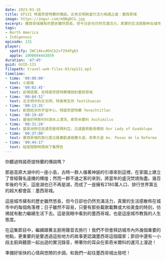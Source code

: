 ```yaml
---
date: 2023-03-16
title: EP131 特諾奇提特蘭的傳説，古老文明與當代活力相遇之處：墨西哥城
image: https://imgur.com/mQBgDCG.jpg
excerpt: 墨西哥城擁有的歷史雖然悠長，但今日卻也仍然充滿活力，真實的生活感散佈在城市中的每個角落裡。在這集節目中，我們不但會拜訪城市內外幾個地點，更重要的是更認識墨西哥這個國家；節目中還有一小段出遊的實況錄音，帶著你的耳朵在索奇米爾科的運河上漫遊！
tags:
- North America
- Indigenous
episode: 131
player:
  spotify: 2WC1Akvd6hCb2vfZ94PgA3
  apple: 1000604443859
duration: '47:45'
guid: GUID-131
filepath: travel-wok-files-03/ep131.mp3
timeline:
- time: '00:00:00'
  text: 小劇場
- time: '00:02:45'
  text: 前情提要，從特諾奇提特蘭傳說到墨西哥城
- time: '00:04:52'
  text: 古文明中的古文明，特奧蒂瓦坎 Teotihuacan
- time: '00:13:35'
  text: 新西班牙的宇宙中心，特諾奇提特蘭 Tenochtitlan
- time: '00:19:49'
  text: 最後的特斯科科湖水上漂流，索奇米爾科 Xochimilco
- time: '00:31:28'
  text: 當美洲原住民遇見聖母瑪利亞，瓜達露佩聖母傳說 Our Lady of Guadalupe
- time: '00:37:00'
  text: 墨西哥城的敦化南北路兼凱達格蘭大道，改革大道 Av. Paseo de la Reforma
- time: '00:44:17'
  text: 結尾閒聊時間與下集預告
---
```

你聽過特諾奇提特蘭的傳說嗎？

那是高原大湖中的一座小島，古時一群人循著神諭的引導來到這裡，在家園上建立了曾經聲名遠播的輝煌；然而一群不速之客的來到，將當年的盛況焚燒殆盡。幾百年後的今天，這座湖也已不再是湖，而成了一座擁有2180萬人口、排行世界第五的超大都會區：墨西哥城。

這座城市擁有的歷史雖然悠長，但今日卻也仍然充滿活力，真實的生活感散佈在城市中的每個角落裡；日子雖然不容易，只要有那些載歌載舞或大啖美食的時刻，彷彿就有動力繼續生活下去。這是我眼中看到的墨西哥城，也是這座城市教我的人生態度。

在這集節目中，繼續跟著主廚用聲音去旅行！我們不但會拜訪城市內外幾個重要的地點，更重要的是要透過這些地方的故事更認識墨西哥這個國家；節目中還有一小段主廚與聽眾一起出遊的實況錄音，帶著你的耳朵在索奇米爾科的運河上漫遊！

準備好愉快的心情與悠閒的步調，和我們一起往墨西哥城出發吧！
